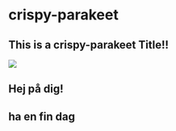 # crispy-parakeet


## This is a crispy-parakeet Title!! 

<img src = "https://media.giphy.com/media/ntZpEU8efQJrO/giphy.gif?cid=790b7611c29b6c5ea75871b6239217af76a4c8f38e5fb1a3&rid=giphy.gif&ct=g" />

## Hej på dig!
## ha en fin dag
